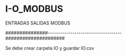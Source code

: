 # I-O_MODBUS
ENTRADAS SALIDAS MODBUS 


###############------------------------------------##################### 


Se debe crear carpeta IO y guardar IO.csv  
